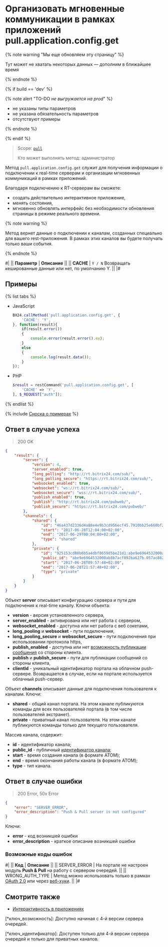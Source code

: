 # Организовать мгновенные коммуникации в рамках приложений pull.application.config.get

{% note warning "Мы еще обновляем эту страницу" %}

Тут может не хватать некоторых данных — дополним в ближайшее время

{% endnote %}

{% if build == 'dev' %}

{% note alert "TO-DO _не выгружается на prod_" %}

- не указаны типы параметров
- не указана обязательность параметров
- отсутствуют примеры

{% endnote %}

{% endif %}

> Scope: [`pull`](../../scopes/permissions.md)
>
> Кто может выполнять метод: администратор

Метод `pull.application.config.get` служит для получения информации о подключении к real-time серверам и организации мгновенных коммуникаций в рамках приложений.

Благодаря подключению к RT-серверам вы сможете:
- создать действительно интерактивное приложение,
- менять состояния,
- мгновенно обновлять интерфейс без необходимости обновления страницы в режиме реального времени.

{% note warning %}

Метод вернет данные о подключении к каналам, созданных специально для вашего rest-приложения. В рамках этих каналов вы будете получать только ваши события.

{% endnote %}

#|
|| **Параметр** | **Описание** ||
|| **CACHE** | `Y / N` Возвращать кешированные данные или нет, по умолчанию Y. ||
|#

## Примеры

{% list tabs %}

- JavaScript

    ```js
    BX24.callMethod('pull.application.config.get', {
        'CACHE': 'Y',
    }, function(result){
        if(result.error())
        {
            console.error(result.error().ex);
        }
        else
        {
            console.log(result.data());
        }
    });
    ```

- PHP
  
    ```php
    $result = restCommand('pull.application.config.get', [
        'CACHE' => 'Y',
    ], $_REQUEST["auth"]);
    ```

{% endlist %}

{% include [Сноска о примерах](../../../_includes/examples.md) %}

## Ответ в случае успеха

> 200 OK

```json
{
    "result": {
        "server": {
            "version": 4,
            "server_enabled": true,
            "long_polling": "http://rt.bitrix24.com/sub/",
            "long_polling_secure": "https://rt.bitrix24.com/sub/",
            "websocket_enabled": true,
            "websocket": "ws://rt.bitrix24.com/sub/",
            "websocket_secure": "wss://rt.bitrix24.com/sub/",
            "publish_enabled": true,
            "publish": "http://rt.bitrix24.com/pubweb/",
            "publish_secure": "https://rt.bitrix24.com/pubweb/"
        },
        "channels": {
            "shared": {
                "id": "46a437d2336d4a88e4e9b3cd956ecf45.7910bb25e660bf211fdec15e33c5e25e4c3b644a",
                "start": "2017-06-28T12:04:00+02:00",
                "end": "2017-06-29T00:04:00+02:00",
                "type": "shared"
            },
            "private": {
                "id": "925153cd80b6b5a4dbf8659d5be21d1:abe9e6964532000ab8b7acf092ba627b.605ea91793ad24be3f9745d662713b23a5803a94",
                "public_id": "abe9e6964532000ab8b7acf092ba627b.057ac8625ae4ac0da4ed093a19950f9dab7e29d0",
                "start": "2017-06-28T09:57:48+02:00",
                "end": "2017-06-28T21:57:48+02:00",
                "type": "private"
            }
        }
    }
}
```

Объект **server** описывает конфигурацию сервера и пути для подключения к real-time каналу. Ключи объекта:

- **version** - версия установленного сервера,
- **server_enabled** - активирована или нет работа с сервером,
- **websocket_enabled** - доступна или нет работа с веб сокетами,
- **long_pooling** и **websocket** - пути подключения,
- **long_pooling_secure** и **websocket_secure** - пути подключения при использовании протокола https,
- **publish_enabled** - доступна или нет [возможность публикации сообщения](*ключ_возможность) со стороны клиента. 
- **publish** и **publish_secure** - пути для публикации сообщений со стороны клиента,
- **clientId** - уникальный идентификатор портала на облачном push-сервере. Возвращается в случае, если на портале используется облачный push-сервер.

Объект **channels** описывает данные для подключения пользователя к каналам. Ключи:

- **shared** - общий канал портала. На этом канале публикуются команды для всех пользователей портала (в том числе пользователей экстранет).
- **private** - приватный канал пользователя. На этом канале публикуются команды только для текущего пользователя.

Массив канала, содержит:

- **id** - идентификатор канала;
- **public_id** - публичный [идентификатор канала](*ключ_идентификатор);
- **start** - время создания канала (в формате ATOM);
- **end** - время окончания работы канала (в формате ATOM);
- **type** - тип канала.
  
## Ответ в случае ошибки

> 200 Error, 50x Error

```json
{
    "error": "SERVER_ERROR",
    "error_description": "Push & Pull server is not configured"
}
```

Ключи:

- **error** - код возникшей ошибки
- **error_description** - краткое описание возникшей ошибки
  
### Возможные коды ошибок

#|
|| **Код** | **Описание** ||
|| SERVER_ERROR | На портале не настроен модуль **Push & Pull** на работу с сервером очередей. ||
|| WRONG_AUTH_TYPE | Метод можно использовать только в рамках [OAuth 2.0](../../oauth/index.md) или через [веб-хуки](../../../local-integrations/local-webhooks.md). ||
|#

## Смотрите также

- [Интерактивность в приложениях](../../interactivity/index.md)

[*ключ_возможность]: Доступно начиная с 4-й версии сервера очередей.

[*ключ_идентификатор]: Доступен только для 4-й версии сервера очередей и только для приватных каналов.
